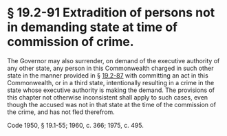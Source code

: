 # § 19.2-91 Extradition of persons not in demanding state at time of commission of crime.

<p>The Governor may also surrender, on demand of the executive authority of any other state, any person in this Commonwealth charged in such other state in the manner provided in § <a href='http://law.lis.virginia.gov/vacode/19.2-87/'>19.2-87</a> with committing an act in this Commonwealth, or in a third state, intentionally resulting in a crime in the state whose executive authority is making the demand. The provisions of this chapter not otherwise inconsistent shall apply to such cases, even though the accused was not in that state at the time of the commission of the crime, and has not fled therefrom.</p><p>Code 1950, § 19.1-55; 1960, c. 366; 1975, c. 495.</p>